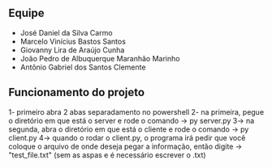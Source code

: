 ## Equipe

- José Daniel da Silva Carmo
- Marcelo Vinícius Bastos Santos
- Giovanny Lira de Araújo Cunha
- João Pedro de Albuquerque Maranhão Marinho
- Antônio Gabriel dos Santos Clemente

## Funcionamento do projeto

1- primeiro abra 2 abas separadamento no powershell
2- na primeira, pegue o diretório em que está o server e rode o comando -> py server.py
3-> na segunda, abra o diretório em que está o cliente e rode o comando -> py client.py
4-> quando o rodar o client.py, o programa irá pedir que você coloque o arquivo de onde deseja pegar a informação, então digite -> "test_file.txt" (sem as aspas e é necessário escrever o .txt)
